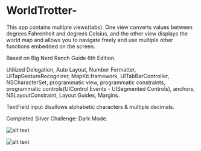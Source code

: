# WorldTrotter-
This app contains multiple views(tabs). One view converts values between degrees Fahrenheit and degrees Celsius, and the other view displays the world map and allows you to navigate freely and use multiple other functions embedded on the screen.

Based on Big Nerd Ranch Guide 6th Edition. 

Utilized Delegation, Auto Layout, Number Formatter, UITapGestureRecognizer, MapKit.framework, UITabBarController, NSCharacterSet, programmatic view, programmatic constraints, programmatic controls(UIControl Events - UISegmented Controls), anchors, NSLayoutConstraint, Layout Guides, Margins.

TextField input disallows alphabetic characters & multiple decimals.

Completed Silver Challenge: Dark Mode.

![alt text](https://cloud.githubusercontent.com/assets/26378494/26585587/1ef02e7e-457f-11e7-9835-cfe8bfeed773.png) 

![alt text](https://cloud.githubusercontent.com/assets/26378494/26585614/36d60cac-457f-11e7-8962-0804d1b6e53a.png) 
